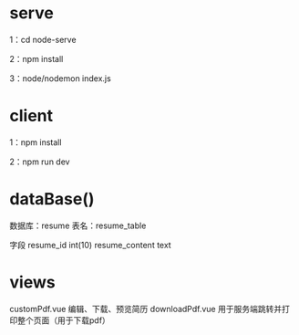 # serve
1：cd node-serve 

2：npm install 

3：node/nodemon index.js

# client
1：npm install 

2：npm run dev

# dataBase()
数据库：resume
表名：resume_table

字段
resume_id int(10)
resume_content text

# views
customPdf.vue 编辑、下载、预览简历
downloadPdf.vue 用于服务端跳转并打印整个页面（用于下载pdf）